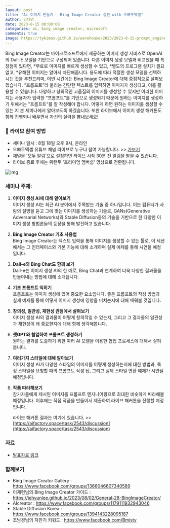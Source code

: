 ```yaml
---
layout: post
title: "Ai 이미지 만들기 - Bing Image Creator 실전 with 오빠두엑셀"
author: 김태영
date: 2023-8-15 00:00:00
categories: ai, bing image creator, microsoft
comments: true
image: https://tykimos.github.io/warehouse/2023/2023-8-15-prompt_engineering_for_bing_image_generator_title_1.png
---
```


Bing Image Creator는 마이크로소프트에서 제공하는 이미지 생성 서비스로 OpenAI의 Dall-E 모델을 기반으로 구성되어 있습니다. 다른 이미지 생성 모델과 비교했을 때 특장점이 있다면,
*무료로 이미지를 빠르게 생성할 수 있고,
*별도의 프로그램 설치가 필요없고,
*유해한 이미지는 알아서 차단해줍니다.
용도에 따라 적절한 생성 모델을 선택하시는 것을 추천드리며, 이번 시간에는 Bing Image Creator에 대해 중점적으로 살펴보겠습니다. “프롬프트”라 불리는 간단한 텍스트를 입력하면 이미지가 생성되고, 이를 활용할 수 있습니다. 다양하고 창의적인 고품질의 이미지를 생성할 수 있지만 이러한 이미지는 사용자가 입력한 “프롬프트”를 기반으로  생성되기 때문에 원하는 이미지를 생성하기 위해서는 ”프롬프트“를 잘 작성해야 합니다. 어떻게 하면 원하는 이미지를 생성할 수 있는 지 본 세미나에서 알아보도록 하겠습니다. 또한 라이브에서 이미지 생성 해커톤도 함께 진행되니 배우면서 자신의 실력을 뽐내보세요!

### 📌 **라이브 참여 방법**
- 세미나 일시 : 8월 18일 오후 9시, 온라인
- 오빠두엑셀 유튜브 채널 라이브로 누구나 참여 가능합니다. >> [가보기](https://youtube.com/@Oppadu)
- 채널을 '모두 알림'으로 설정하면 라이브 시작 30분 전 알림을 받을 수 있습니다.
- 라이브 종료 후에는 위캔두 '프리미엄 멤버쉽' 영상으로 전환됩니다.

![img](https://tykimos.github.io/warehouse/2023/2023-8-15-prompt_engineering_for_bing_image_generator_title_1.png)

### 세미나 주제:

1. **이미지 생성 AI에 대해 알아보기**  
    이미지 생성 AI는 최근 AI 분야에서 주목받는 기술 중 하나입니다. 이는 컴퓨터가 사람의 설명을 듣고 그에 맞는 이미지를 생성하는 기술로, GANs(Generative Adversarial Networks)와 Stable Diffusion등의 기술을 기반으로 한 다양한 이미지 생성 방법론들의 등장을 통해 발전하고 있습니다.

2. **Bing Image Creator 기초 사용법**  
    Bing Image Creator는 텍스트 입력을 통해 이미지를 생성할 수 있는 툴로, 이 세션에서는 그 인터페이스와 기본 기능에 대해 소개하며 실제 예제를 통해 시연될 예정입니다.

3. **Dall-e와 Bing Chat도 함께 보기**  
    Dall-e는 이미지 생성 AI의 한 예로, Bing Chat과 연계하여 더욱 다양한 결과물을 만들어내는 방법에 대해 소개됩니다.

4. **기초 프롬프트 익히기**  
    프롬프트는 이미지 생성에 있어 중요한 요소입니다. 좋은 프롬프트의 작성 방법과 실제 예제를 통해 어떻게 이미지 생성에 영향을 미치는지에 대해 배워볼 것입니다.

5. **창의성, 일관성, 재현성 관점에서 살펴보기**  
    이미지 생성 AI의 결과물이 어떻게 창의적일 수 있는지, 그리고 그 결과물의 일관성과 재현성이 왜 중요한지에 대해 함께 생각해봅니다.

6. **챗GPT와 협업하여 프롬프트 생성하기**  
    원하는 결과를 도출하기 위한 여러 AI 모델을 이용한 협업 프로세스에 대해서 살펴봅니다.

7. **여러가지 스타일에 대해 알아보기**  
    이미지 생성 AI가 다양한 스타일의 이미지를 어떻게 생성하는지에 대한 방법과, 특정 스타일을 요청할 때의 프롬프트 작성 팁, 그리고 실제 스타일 변환 예제가 시연될 예정입니다.

8. **작품 따라해보기**  
    참가자들에게 제시된 이미지를 프롬프트 엔지니어링으로 최대한 비슷하게 따라해볼예정입니다. 이후에는 직접 작품을 만들어서 제출하여 라이브 해커톤을 진행할 예정입니다.

   라이브 해커톤 결과는 여기에 있습니다. >> [https://aifactory.space/task/2543/discussion](https://aifactory.space/task/2543/discussion)


### 자료

* [발표자료 링크](https://docs.google.com/presentation/d/1wF6jSLjrJXegjcHOpzgxPODT-dV4zcizMGNJKJbWJZI/edit#slide=id.g23c168b7e98_0_434)

### 함께보기

* Bing Image Creator Gallery : https://www.facebook.com/groups/1366046607340589
* 이제현님의 Bing Image Creator 가이드 : https://jehyunlee.github.io/2023/08/02/General-28-BingImageCreator/
* AIcreator : https://www.facebook.com/groups/1179111932943046
* Stable Diffusion Korea : https://www.facebook.com/groups/1394143228095187
* 조남경님의 자판기 키워드 : https://www.facebook.com/Bmisty
